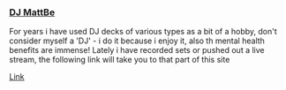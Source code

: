 ### [DJ MattBe](/dj.md)

For years i have used DJ decks of various types as a bit of a hobby, don't consider myself a 'DJ' - i do it because i enjoy it, also th mental health benefits are immense!
Lately i have recorded sets or pushed out a live stream, the following link will take you to that part of this site

[Link](/dj.md)

